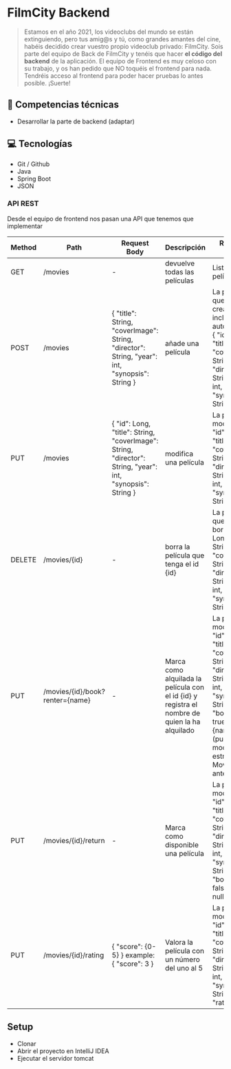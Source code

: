 # FilmCity Backend

> Estamos en el año 2021, los videoclubs del mundo se están extinguiendo, pero tus amig@s y tú, como grandes amantes del cine, habéis decidido crear vuestro propio videoclub privado: FilmCity.
Sois parte del equipo de Back de FilmCity y tenéis que hacer **el código del backend** de la aplicación. El equipo de Frontend es muy celoso con su trabajo, y os han pedido que NO toquéis el frontend para nada. Tendréis acceso al frontend para poder hacer pruebas lo antes posible.
¡Suerte!
>

## 🔧 Competencias técnicas

- Desarrollar la parte de backend (adaptar)

## 💻 Tecnologías

- Git / Github
- Java
- Spring Boot
- JSON


### API REST

Desde el equipo de frontend nos pasan una API que tenemos que implementar

| Method | Path | Request Body                                                                                               | Descripción | Response Body                                                                                                                                                                                                      |
| --- | --- |------------------------------------------------------------------------------------------------------------| --- |--------------------------------------------------------------------------------------------------------------------------------------------------------------------------------------------------------------------|
| GET | /movies | -                                                                                                          | devuelve todas las películas | Lista de películas                                                                                                                                                                                                 |
| POST | /movies | { "title": String, "coverImage": String, "director": String, "year": int, "synopsis": String }             | añade una película | La película que se ha creado. ha de incluir un ID autogenerado:                                                                                                                                                    { "id": Long, "title": String, "coverImage": String, "director": String, "year": int, "synopsis": String } |
| PUT | /movies | { "id": Long, "title": String, "coverImage": String, "director": String, "year": int, "synopsis": String } | modifica una película | La película modificada                                                                                                                                                                                             { "id": Long, "title": String, "coverImage": String, "director": String, "year": int, "synopsis": String } |
| DELETE | /movies/{id} | -                                                                                                          | borra la película que tenga el id {id} | La película que hemos borrado                                                                                                                                                                                      { "id": Long, "title": String, "coverImage": String, "director": String, "year": int, "synopsis": String } |
| PUT | /movies/{id}/book?renter={name} | -                                                                                                          | Marca como alquilada la película con el id {id} y registra el nombre de quien la ha alquilado | La película modificada { "id": Long, "title": String, "coverImage": String, "director": String, "year": int, "synopsis": String, "booked": true, "renter": {name} } (puede modificar la estructura Movie anterior) |
| PUT | /movies/{id}/return | -                                                                                                          | Marca como disponible una película | La película modificada { "id": Long, "title": String, "coverImage": String, "director": String, "year": int, "synopsis": String, "booked": false, "renter": null }                                                 |
| PUT  | /movies/{id}/rating | { "score": {0-5} } example: { "score": 3 }                                                                 | Valora la película con un número del uno al 5  | La película modificada { "id": Long, "title": String, "coverImage": String, "director": String, "year": int, "synopsis": String, "rating": int }                                                                   |

## Setup
* Clonar
* Abrir el proyecto en IntelliJ IDEA
* Ejecutar el servidor tomcat
